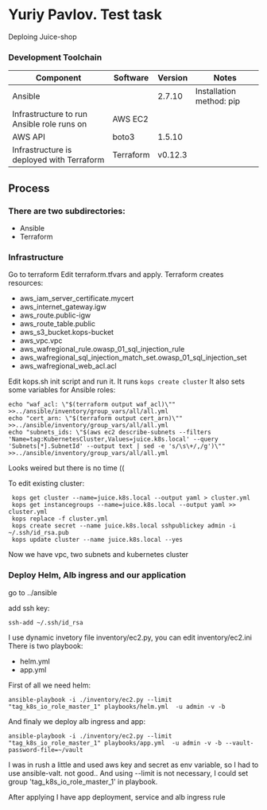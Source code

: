 # Yuriy Pavlov. Test task

Deploing Juice-shop

### Development Toolchain
Component | Software | Version | Notes
--------- | -------- | ------- |------
Ansible	 |	| 2.7.10	| Installation method: pip
Infrastructure to run Ansible role runs on | AWS EC2 | |
AWS API | boto3 | 1.5.10 |
Infrastructure is deployed with Terraform | Terraform | v0.12.3 |

## Process
### There are two subdirectories: 
- Ansible 
- Terraform

### Infrastructure
Go to terraform
Edit terraform.tfvars and apply.
Terraform creates resources:
- aws_iam_server_certificate.mycert
- aws_internet_gateway.igw
- aws_route.public-igw
- aws_route_table.public
- aws_s3_bucket.kops-bucket
- aws_vpc.vpc
- aws_wafregional_rule.owasp_01_sql_injection_rule
- aws_wafregional_sql_injection_match_set.owasp_01_sql_injection_set
- aws_wafregional_web_acl.acl

Edit kops.sh init script and run it.
It runs ```kops create cluster```
It also sets some variables for Ansible roles:
```
echo "waf_acl: \"$(terraform output waf_acl)\"" >>../ansible/inventory/group_vars/all/all.yml
echo "cert_arn: \"$(terraform output cert_arn)\"" >>../ansible/inventory/group_vars/all/all.yml
echo "subnets_ids: \"$(aws ec2 describe-subnets --filters 'Name=tag:KubernetesCluster,Values=juice.k8s.local' --query 'Subnets[*].SubnetId' --output text | sed -e 's/\s\+/,/g')\"" >>../ansible/inventory/group_vars/all/all.yml
```
Looks weired but there is no time ((


To edit existing cluster:
```
 kops get cluster --name=juice.k8s.local --output yaml > cluster.yml
 kops get instancegroups --name=juice.k8s.local --output yaml >> cluster.yml
 kops replace -f cluster.yml
 kops create secret --name juice.k8s.local sshpublickey admin -i ~/.ssh/id_rsa.pub
 kops update cluster --name juice.k8s.local --yes
```

Now we have vpc, two subnets and kubernetes cluster

### Deploy Helm, Alb ingress and our application

go to ../ansible

add ssh key:
```
ssh-add ~/.ssh/id_rsa
```

I use dynamic invetory file inventory/ec2.py, you can edit inventory/ec2.ini
There is two playbook:
- helm.yml
- app.yml

First of all we need helm:
```
ansible-playbook -i ./inventory/ec2.py --limit "tag_k8s_io_role_master_1" playbooks/helm.yml  -u admin -v -b
```

And finaly we deploy alb ingress and app:
```
ansible-playbook -i ./inventory/ec2.py --limit "tag_k8s_io_role_master_1" playbooks/app.yml  -u admin -v -b --vault-password-file=~/vault
```

I was in rush a little and used aws key and secret as env variable, so I had to use ansible-valt. not good..
And using --limit is not necessary, I could set group 'tag_k8s_io_role_master_1' in playbook.

After applying I have app deployment, service and alb ingress rule

